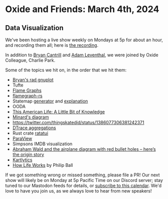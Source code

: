 # Oxide and Friends: March 4th, 2024

## Data Visualization

We've been hosting a live show weekly on Mondays at 5p for about an hour,
and recording them all; here is
[the recording](https://youtu.be/qEoE98oV9mc).

In addition to
[Bryan Cantrill](https://mastodon.social/@bcantrill) and
[Adam Leventhal](https://mastodon.social/@ahl),
we were joined by Oxide Colleague,
Charlie Park.

Some of the topics we hit on, in the order that we hit them:

- [Bryan's rad gnuplot](https://twitter.com/bcantrill/status/1760501008126619967)
- Tufte
- [Flame Graphs](https://www.brendangregg.com/flamegraphs.html)
- [flamegraph-rs](https://github.com/flamegraph-rs/flamegraph)
- Statemap [generator](https://github.com/TritonDataCenter/statemap) and [explanation](https://www.slideshare.net/bcantrill/visualizing-systems-with-statemaps)
- OODA
- [This American Life: A Little Bit of Knowledge](https://www.thisamericanlife.org/293/transcript)
- [Minard's diagram](https://www.edwardtufte.com/tufte/minard)
- https://twitter.com/thingskatedid/status/1386077306381242371
- [DTrace aggregations](https://bcantrill.dtrace.org/2013/11/10/agghist-aggzoom-and-aggpack/)
- Rust crate [ratatui](https://github.com/ratatui-org/ratatui)
- [ParaView](https://www.paraview.org/)
- Simpsons IMDB visualization
- [Abraham Wald and the airplane diagram with red bullet holes – here’s the origin story](https://www.cameronmoll.com/journal/abraham-wald-red-bullet-holes-origin-story)
- [Kartlytics](https://www.davepacheco.net/blog/2013/kartlytics/)
- [How Life Works](https://press.uchicago.edu/ucp/books/book/chicago/H/bo207403562.html) by Philip Ball

If we got something wrong or missed something, please file a PR!
Our next show will likely be on Monday at 5p Pacific Time on our Discord
server; stay tuned to our Mastodon feeds for details, or [subscribe to this
calendar](https://calendar.google.com/calendar/ical/c_318925f4185aa71c4524d0d6127f31058c9e21f29f017d48a0fca6f564969cd0%40group.calendar.google.com/public/basic.ics).
We'd love to have you join us, as we always love to hear from new speakers!


